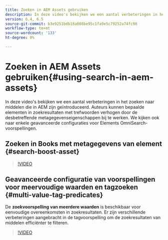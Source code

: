```yaml
---
title: Zoeken in AEM Assets gebruiken
description: In deze video's bekijken we een aantal verbeteringen in het zoeken naar middelen die in AEM zijn geïntroduceerd. Auteurs kunnen bepaalde elementen in zoekresultaten met trefwoorden verhogen door de desbetreffende metagegevenseigenschappen bij te werken. We kijken ook naar enkele geavanceerde configuraties voor Elements OmniSearch-voorspellingen.
version: 6.4, 6.5
source-git-commit: b3e9251bdb18a008be95c1fa9e5c79252a74fc98
workflow-type: tm+mt
source-wordcount: '133'
ht-degree: 0%

---
```



# Zoeken in AEM Assets gebruiken{#using-search-in-aem-assets}

In deze video&#39;s bekijken we een aantal verbeteringen in het zoeken naar middelen die in AEM zijn geïntroduceerd. Auteurs kunnen bepaalde elementen in zoekresultaten met trefwoorden verhogen door de desbetreffende metagegevenseigenschappen bij te werken. We kijken ook naar enkele geavanceerde configuraties voor Elements OmniSearch-voorspellingen.

## Zoeken in Books met metagegevens van element {#search-boost-asset}

>[!VIDEO](https://video.tv.adobe.com/v/16766?quality=12&learn=on)

## Geavanceerde configuratie van voorspellingen voor meervoudige waarden en tagzoeken {#multi-value-tag-predicates}

De **zoekvoorspelling van meerdere waarden** is beschikbaar voor eenvoudige overeenkomsten in zoekresultaten. Er zijn verschillende verbeteringen aangebracht in de tagvoorspelling om de zoekresultaten van middelen efficiënter te filteren.

>[!VIDEO](https://video.tv.adobe.com/v/16457?quality=12&learn=on)

